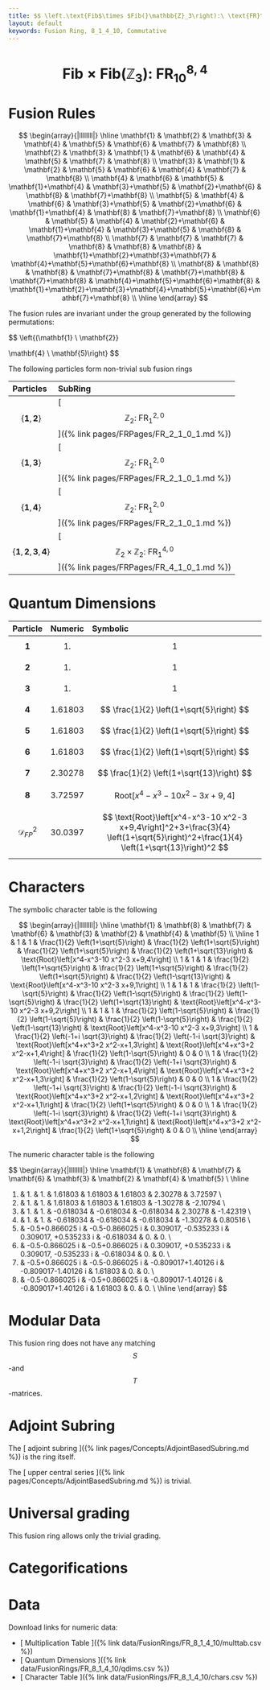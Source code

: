 ```yaml
---
title: $$ \left.\text{Fib$\times $Fib(}\mathbb{Z}_3\right):\ \text{FR}^{8,4}_{10} $$
layout: default
keywords: Fusion Ring, 8_1_4_10, Commutative
---
```

# $$ \left.\text{Fib$\times $Fib(}\mathbb{Z}_3\right):\ \text{FR}^{8,4}_{10} $$


# Fusion Rules

$$
\begin{array}{|llllllll|}
\hline
 \mathbf{1} & \mathbf{2} & \mathbf{3} & \mathbf{4} & \mathbf{5} & \mathbf{6} & \mathbf{7} & \mathbf{8} \\
 \mathbf{2} & \mathbf{3} & \mathbf{1} & \mathbf{6} & \mathbf{4} & \mathbf{5} & \mathbf{7} & \mathbf{8} \\
 \mathbf{3} & \mathbf{1} & \mathbf{2} & \mathbf{5} & \mathbf{6} & \mathbf{4} & \mathbf{7} & \mathbf{8} \\
 \mathbf{4} & \mathbf{6} & \mathbf{5} & \mathbf{1}+\mathbf{4} & \mathbf{3}+\mathbf{5} & \mathbf{2}+\mathbf{6} & \mathbf{8} & \mathbf{7}+\mathbf{8} \\
 \mathbf{5} & \mathbf{4} & \mathbf{6} & \mathbf{3}+\mathbf{5} & \mathbf{2}+\mathbf{6} & \mathbf{1}+\mathbf{4} & \mathbf{8} & \mathbf{7}+\mathbf{8} \\
 \mathbf{6} & \mathbf{5} & \mathbf{4} & \mathbf{2}+\mathbf{6} & \mathbf{1}+\mathbf{4} & \mathbf{3}+\mathbf{5} & \mathbf{8} & \mathbf{7}+\mathbf{8} \\
 \mathbf{7} & \mathbf{7} & \mathbf{7} & \mathbf{8} & \mathbf{8} & \mathbf{8} & \mathbf{1}+\mathbf{2}+\mathbf{3}+\mathbf{7} & \mathbf{4}+\mathbf{5}+\mathbf{6}+\mathbf{8} \\
 \mathbf{8} & \mathbf{8} & \mathbf{8} & \mathbf{7}+\mathbf{8} & \mathbf{7}+\mathbf{8} & \mathbf{7}+\mathbf{8} & \mathbf{4}+\mathbf{5}+\mathbf{6}+\mathbf{8} & \mathbf{1}+\mathbf{2}+\mathbf{3}+\mathbf{4}+\mathbf{5}+\mathbf{6}+\mathbf{7}+\mathbf{8} \\
\hline
\end{array}
$$


The fusion rules are invariant under the group generated by the following permutations:

$$ \left\{(\mathbf{1} \ \mathbf{2}}

 \mathbf{4} \ \mathbf{5)\right\} $$


The following particles form non-trivial sub fusion rings

| Particles | SubRing |
| :------ | :------ |
| $$ \{\mathbf{1},\mathbf{2}\} $$ | [ $$ \mathbb{Z}_2:\ \text{FR}^{2,0}_{1} $$ ]({% link pages/FRPages/FR_2_1_0_1.md %}) |
| $$ \{\mathbf{1},\mathbf{3}\} $$ | [ $$ \mathbb{Z}_2:\ \text{FR}^{2,0}_{1} $$ ]({% link pages/FRPages/FR_2_1_0_1.md %}) |
| $$ \{\mathbf{1},\mathbf{4}\} $$ | [ $$ \mathbb{Z}_2:\ \text{FR}^{2,0}_{1} $$ ]({% link pages/FRPages/FR_2_1_0_1.md %}) |
| $$ \{\mathbf{1},\mathbf{2},\mathbf{3},\mathbf{4}\} $$ | [ $$ \mathbb{Z}_2\times \mathbb{Z}_2:\ \text{FR}^{4,0}_{1} $$ ]({% link pages/FRPages/FR_4_1_0_1.md %}) |


# Quantum Dimensions

| Particle | Numeric | Symbolic |
| :------ | :------ | :------ |
| $$ \mathbf{1} $$ | $$ 1. $$ | $$ 1 $$ |
| $$ \mathbf{2} $$ | $$ 1. $$ | $$ 1 $$ |
| $$ \mathbf{3} $$ | $$ 1. $$ | $$ 1 $$ |
| $$ \mathbf{4} $$ | $$ 1.61803 $$ | $$ \frac{1}{2} \left(1+\sqrt{5}\right) $$ |
| $$ \mathbf{5} $$ | $$ 1.61803 $$ | $$ \frac{1}{2} \left(1+\sqrt{5}\right) $$ |
| $$ \mathbf{6} $$ | $$ 1.61803 $$ | $$ \frac{1}{2} \left(1+\sqrt{5}\right) $$ |
| $$ \mathbf{7} $$ | $$ 2.30278 $$ | $$ \frac{1}{2} \left(1+\sqrt{13}\right) $$ |
| $$ \mathbf{8} $$ | $$ 3.72597 $$ | $$ \text{Root}\left[x^4-x^3-10 x^2-3 x+9,4\right] $$ |
| $$ \mathcal{D}_{FP}^2 $$ | $$ 30.0397 $$ | $$ \text{Root}\left[x^4-x^3-10 x^2-3 x+9,4\right]^2+3+\frac{3}{4} \left(1+\sqrt{5}\right)^2+\frac{1}{4} \left(1+\sqrt{13}\right)^2 $$ |

# Characters

The symbolic character table is the following

$$
\begin{array}{|llllllll|}
\hline
 \mathbf{1} & \mathbf{8} & \mathbf{7} & \mathbf{6} & \mathbf{3} & \mathbf{2} & \mathbf{4} & \mathbf{5} \\
\hline
 1 & 1 & 1 & \frac{1}{2} \left(1+\sqrt{5}\right) & \frac{1}{2} \left(1+\sqrt{5}\right) & \frac{1}{2} \left(1+\sqrt{5}\right) & \frac{1}{2} \left(1+\sqrt{13}\right) & \text{Root}\left[x^4-x^3-10 x^2-3 x+9,4\right] \\
 1 & 1 & 1 & \frac{1}{2} \left(1+\sqrt{5}\right) & \frac{1}{2} \left(1+\sqrt{5}\right) & \frac{1}{2} \left(1+\sqrt{5}\right) & \frac{1}{2} \left(1-\sqrt{13}\right) & \text{Root}\left[x^4-x^3-10 x^2-3 x+9,1\right] \\
 1 & 1 & 1 & \frac{1}{2} \left(1-\sqrt{5}\right) & \frac{1}{2} \left(1-\sqrt{5}\right) & \frac{1}{2} \left(1-\sqrt{5}\right) & \frac{1}{2} \left(1+\sqrt{13}\right) & \text{Root}\left[x^4-x^3-10 x^2-3 x+9,2\right] \\
 1 & 1 & 1 & \frac{1}{2} \left(1-\sqrt{5}\right) & \frac{1}{2} \left(1-\sqrt{5}\right) & \frac{1}{2} \left(1-\sqrt{5}\right) & \frac{1}{2} \left(1-\sqrt{13}\right) & \text{Root}\left[x^4-x^3-10 x^2-3 x+9,3\right] \\
 1 & \frac{1}{2} \left(-1+i \sqrt{3}\right) & \frac{1}{2} \left(-1-i \sqrt{3}\right) & \text{Root}\left[x^4+x^3+2 x^2-x+1,3\right] & \text{Root}\left[x^4+x^3+2 x^2-x+1,4\right] & \frac{1}{2} \left(1-\sqrt{5}\right) & 0 & 0 \\
 1 & \frac{1}{2} \left(-1-i \sqrt{3}\right) & \frac{1}{2} \left(-1+i \sqrt{3}\right) & \text{Root}\left[x^4+x^3+2 x^2-x+1,4\right] & \text{Root}\left[x^4+x^3+2 x^2-x+1,3\right] & \frac{1}{2} \left(1-\sqrt{5}\right) & 0 & 0 \\
 1 & \frac{1}{2} \left(-1+i \sqrt{3}\right) & \frac{1}{2} \left(-1-i \sqrt{3}\right) & \text{Root}\left[x^4+x^3+2 x^2-x+1,2\right] & \text{Root}\left[x^4+x^3+2 x^2-x+1,1\right] & \frac{1}{2} \left(1+\sqrt{5}\right) & 0 & 0 \\
 1 & \frac{1}{2} \left(-1-i \sqrt{3}\right) & \frac{1}{2} \left(-1+i \sqrt{3}\right) & \text{Root}\left[x^4+x^3+2 x^2-x+1,1\right] & \text{Root}\left[x^4+x^3+2 x^2-x+1,2\right] & \frac{1}{2} \left(1+\sqrt{5}\right) & 0 & 0 \\
\hline
\end{array}
$$

The numeric character table is the following

$$
\begin{array}{|llllllll|}
\hline
 \mathbf{1} & \mathbf{8} & \mathbf{7} & \mathbf{6} & \mathbf{3} & \mathbf{2} & \mathbf{4} & \mathbf{5} \\
\hline
 1. & 1. & 1. & 1.61803 & 1.61803 & 1.61803 & 2.30278 & 3.72597 \\
 1. & 1. & 1. & 1.61803 & 1.61803 & 1.61803 & -1.30278 & -2.10794 \\
 1. & 1. & 1. & -0.618034 & -0.618034 & -0.618034 & 2.30278 & -1.42319 \\
 1. & 1. & 1. & -0.618034 & -0.618034 & -0.618034 & -1.30278 & 0.80516 \\
 1. & -0.5+0.866025 i & -0.5-0.866025 i & 0.309017\, -0.535233 i & 0.309017\, +0.535233 i & -0.618034 & 0. & 0. \\
 1. & -0.5-0.866025 i & -0.5+0.866025 i & 0.309017\, +0.535233 i & 0.309017\, -0.535233 i & -0.618034 & 0. & 0. \\
 1. & -0.5+0.866025 i & -0.5-0.866025 i & -0.809017+1.40126 i & -0.809017-1.40126 i & 1.61803 & 0. & 0. \\
 1. & -0.5-0.866025 i & -0.5+0.866025 i & -0.809017-1.40126 i & -0.809017+1.40126 i & 1.61803 & 0. & 0. \\
\hline
\end{array}
$$

# Modular Data

This fusion ring does not have any matching $$ S $$-and $$ T $$-matrices.

# Adjoint Subring

The [ adjoint subring ]({% link pages/Concepts/AdjointBasedSubring.md %}) is the ring itself.

The [ upper central series ]({% link pages/Concepts/AdjointBasedSubring.md %}) is trivial.

# Universal grading

This fusion ring allows only the trivial grading.

# Categorifications



# Data

Download links for numeric data:

* [ Multiplication Table ]({% link data/FusionRings/FR_8_1_4_10/multtab.csv %})
* [ Quantum Dimensions ]({% link data/FusionRings/FR_8_1_4_10/qdims.csv %})
* [ Character Table ]({% link data/FusionRings/FR_8_1_4_10/chars.csv %})